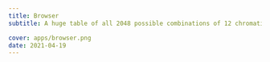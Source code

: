 ```yaml
---
title: Browser
subtitle: A huge table of all 2048 possible combinations of 12 chromatic notes

cover: apps/browser.png
date: 2021-04-19
---
```


<chroma-browser />
